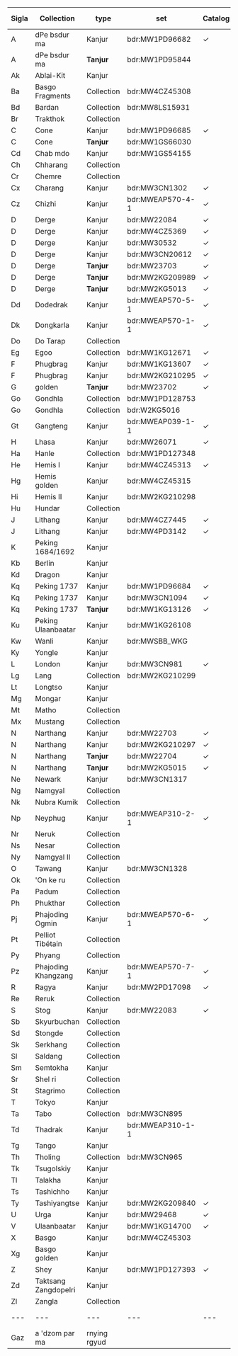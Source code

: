 
| Sigla | Collection |type | set | Catalog | Vol. list | Images |
| --- | --- | --- | --- | --- | --- | --- |
| A | dPe bsdur ma | Kanjur | bdr:MW1PD96682 | ✓ | ✓ |  |
| A | dPe bsdur ma | **Tanjur** | bdr:MW1PD95844 |  |  |  |
| Ak | Ablai-Kit | Kanjur | |  |  |  |
| Ba | Basgo Fragments | Collection | bdr:MW4CZ45308 |  |  |  |
| Bd | Bardan | Collection | bdr:MW8LS15931 |  |  |  |
| Br | Trakthok | Collection | |  |  |  |
| C | Cone | Kanjur | bdr:MW1PD96685 | ✓ |  | ✓ |
| C | Cone | **Tanjur** | bdr:MW1GS66030 |  | ✓ | ✓ |
| Cd | Chab mdo | Kanjur | bdr:MW1GS54155 |  |  |  |
| Ch | Chharang | Collection | |  |  |  |
| Cr | Chemre | Collection | |  |  |  |
| Cx | Charang | Kanjur | bdr:MW3CN1302 | ✓ | ✓ | ✓ |
| Cz | Chizhi | Kanjur | bdr:MWEAP570-4-1 | ✓ | ✓ |  |
| D | Derge | Kanjur | bdr:MW22084 | ✓ | ✓ | ✓ |
| D | Derge | Kanjur | bdr:MW4CZ5369 | ✓ | ✓ | ✓ |
| D | Derge | Kanjur | bdr:MW30532 | ✓ | ✓ |  |
| D | Derge | Kanjur | bdr:MW3CN20612 | ✓ | ✓ | ✓ |
| D | Derge | **Tanjur** | bdr:MW23703 | ✓ | ✓ | ✓ |
| D | Derge | **Tanjur** | bdr:MW2KG209989 | ✓ |  |  |
| D | Derge | **Tanjur** | bdr:MW2KG5013 | ✓ |  |  |
| Dd | Dodedrak | Kanjur | bdr:MWEAP570-5-1 | ✓ |  |  |
| Dk | Dongkarla | Kanjur | bdr:MWEAP570-1-1 | ✓ |  |  |
| Do | Do Tarap | Collection | |  |  |  |
| Eg | Egoo | Collection | bdr:MW1KG12671 | ✓ | ✓ | ✓ |
| F | Phugbrag | Kanjur | bdr:MW1KG13607 | ✓ | ✓ | ✓ |
| F | Phugbrag | Kanjur | bdr:MW2KG210295 | ✓ |  |  |
| G | golden | **Tanjur** | bdr:MW23702 | ✓ | ✓ | ✓ |
| Go | Gondhla | Collection | bdr:MW1PD128753 |  |  |  |
| Go | Gondhla | Collection | bdr:W2KG5016 |  |  |  |
| Gt | Gangteng | Kanjur | bdr:MWEAP039-1-1 | ✓ |  |  |
| H | Lhasa | Kanjur | bdr:MW26071 | ✓ | ✓ | ✓ |
| Ha | Hanle | Collection | bdr:MW1PD127348 |  |  |  |
| He | Hemis I | Kanjur | bdr:MW4CZ45313 | ✓ | ✓ | ✓ |
| Hg | Hemis golden | Kanjur | bdr:MW4CZ45315 |  |  |  |
| Hi | Hemis II | Kanjur | bdr:MW2KG210298 |  | ✓ |  |
| Hu | Hundar | Collection |  |  |  |  |
| J | Lithang | Kanjur | bdr:MW4CZ7445 | ✓ | ✓ | ✓ |
| J | Lithang | Kanjur | bdr:MW4PD3142 | ✓ |  |  |
| K | Peking 1684/1692 | Kanjur |  |  |  |  |
| Kb | Berlin | Kanjur |  |  |  |  |
| Kd | Dragon | Kanjur |  |  |  |  |
| Kq | Peking 1737 | Kanjur | bdr:MW1PD96684 | ✓ | ✓ | ✓ |
| Kq | Peking 1737 | Kanjur | bdr:MW3CN1094 | ✓ |  |  |
| Kq | Peking 1737 | **Tanjur** | bdr:MW1KG13126 | ✓ | ✓ | ✓ |
| Ku | Peking Ulaanbaatar | Kanjur | bdr:MW1KG26108 |  |  |  |
| Kw | Wanli | Kanjur | bdr:MWSBB_WKG |  |  |  |
| Ky | Yongle | Kanjur |  |  |  |  |
| L | London | Kanjur | bdr:MW3CN981| ✓ |  |  |
| Lg | Lang | Collection | bdr:MW2KG210299 |  |  |  |
| Lt | Longtso | Kanjur | |  |  |  |
| Mg | Mongar | Kanjur | |  |  |  |
| Mt | Matho | Collection | |  |  |  |
| Mx | Mustang | Collection | |  |  |  |
| N | Narthang | Kanjur | bdr:MW22703 | ✓ | ✓ | ✓ |
| N | Narthang | Kanjur | bdr:MW2KG210297 | ✓ |  |  |
| N | Narthang | **Tanjur** | bdr:MW22704 | ✓ | ✓ | ✓ |
| N | Narthang | **Tanjur** | bdr:MW2KG5015 | ✓ | ✓ | ✓ |
| Ne | Newark | Kanjur | bdr:MW3CN1317 |  |  |  |
| Ng | Namgyal | Collection | |  |  |  |
| Nk | Nubra Kumik | Collection | |  |  |  |
| Np | Neyphug | Kanjur | bdr:MWEAP310-2-1 | ✓ |  |  |
| Nr | Neruk | Collection | |  |  |  |
| Ns | Nesar | Collection | |  |  |  |
| Ny | Namgyal II | Collection | |  |  |  |
| O | Tawang | Kanjur | bdr:MW3CN1328 |  |  |  |
| Ok | 'On ke ru | Collection | |  |  |  |
| Pa | Padum | Collection | |  |  |  |
| Ph | Phukthar | Collection | |  |  |  |
| Pj | Phajoding Ogmin | Kanjur | bdr:MWEAP570-6-1 | ✓ |  |  |
| Pt | Pelliot Tibétain | Collection |  |  |  |  |
| Py | Phyang | Collection | |  |  |  |
| Pz | Phajoding Khangzang | Kanjur | bdr:MWEAP570-7-1 | ✓ |  |  |
| R | Ragya | Kanjur | bdr:MW2PD17098 | ✓ | ✓ | ✓ |
| Re | Reruk | Collection | |  |  |  |
| S | Stog | Kanjur | bdr:MW22083 | ✓ | ✓ | ✓ |
| Sb | Skyurbuchan | Collection | |  |  |  |
| Sd | Stongde | Collection | |  |  |  |
| Sk | Serkhang | Collection | |  |  |  |
| Sl | Saldang | Collection | |  |  |  |
| Sm | Semtokha | Kanjur | |  |  |  |
| Sr | Shel ri | Collection | |  |  |  |
| St | Stagrimo | Collection | |  |  |  |
| T | Tokyo | Kanjur | |  |  |  |
| Ta | Tabo | Collection | bdr:MW3CN895 |  |  |  |
| Td | Thadrak | Kanjur | bdr:MWEAP310-1-1 |  |  |  |
| Tg | Tango | Kanjur | |  |  |  |
| Th | Tholing | Collection | bdr:MW3CN965 |  |  |  |
| Tk | Tsugolskiy | Kanjur | |  |  |  |
| Tl | Talakha | Kanjur | |  |  |  |
| Ts | Tashichho | Kanjur | |  |  |  |
| Ty | Tashiyangtse | Kanjur | bdr:MW2KG209840 | ✓ |  |  |
| U | Urga | Kanjur | bdr:MW29468 | ✓ | ✓ | ✓ |
| V | Ulaanbaatar | Kanjur | bdr:MW1KG14700 | ✓ |  |  |
| X | Basgo | Kanjur | bdr:MW4CZ45303 |  |  |  |
| Xg | Basgo golden | Kanjur |  |  |  |  |
| Z | Shey | Kanjur | bdr:MW1PD127393 | ✓ | ✓ | ✓ |
| Zd | Taktsang Zangdopelri | Kanjur |  |  |  |  |
| Zl | Zangla | Collection | |  |  |  |
| --- | --- | --- | --- | --- | --- | --- |
| Gaz | a 'dzom par ma | rnying rgyud | |  |  |  |

